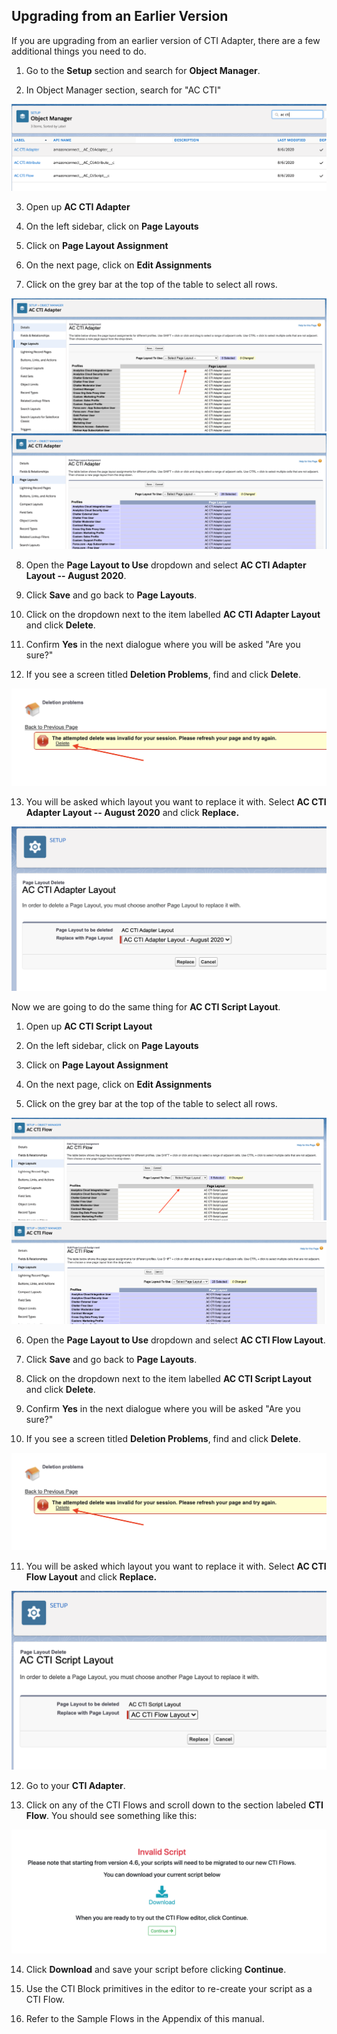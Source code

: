 <h2 id="upgrading-from-an-earlier-version"> Upgrading from an Earlier Version </h2>

If you are upgrading from an earlier version of CTI Adapter, there are a
few additional things you need to do.

1.  Go to the **Setup** section and search for **Object Manager**.

2.  In Object Manager section, search for "AC CTI"

<img src="../media/image104.png" />

3.  Open up **AC CTI Adapter**

4.  On the left sidebar, click on **Page Layouts**

5.  Click on **Page Layout Assignment**

6.  On the next page, click on **Edit Assignments**

7.  Click on the grey bar at the top of the table to select all rows.

<img src="../media/image105.png" />

<img src="../media/image106.png" />

8.  Open the **Page Layout to Use** dropdown and select **AC CTI Adapter
    Layout -- August 2020**.

9.  Click **Save** and go back to **Page Layouts**.

10. Click on the dropdown next to the item labelled **AC CTI Adapter
    Layout** and click **Delete**.

11. Confirm **Yes** in the next dialogue where you will be asked "Are
    you sure?"

12. If you see a screen titled **Deletion Problems**, find and click
    **Delete**.

<img src="../media/image107.png" />

13. You will be asked which layout you want to replace it with. Select
    **AC CTI Adapter Layout -- August 2020** and click **Replace.**

<img src="../media/image108.png" />

Now we are going to do the same thing for **AC CTI Script Layout**.

1.  Open up **AC CTI Script Layout**

2.  On the left sidebar, click on **Page Layouts**

3.  Click on **Page Layout Assignment**

4.  On the next page, click on **Edit Assignments**

5.  Click on the grey bar at the top of the table to select all rows.

<img src="../media/image109.png" />

<img src="../media/image110.png" />

6.  Open the **Page Layout to Use** dropdown and select **AC CTI Flow
    Layout**.

7.  Click **Save** and go back to **Page Layouts**.

8.  Click on the dropdown next to the item labelled **AC CTI Script
    Layout** and click **Delete**.

9.  Confirm **Yes** in the next dialogue where you will be asked "Are
    you sure?"

10. If you see a screen titled **Deletion Problems**, find and click
    **Delete**.

<img src="../media/image107.png" />

11. You will be asked which layout you want to replace it with. Select
    **AC CTI Flow Layout** and click **Replace.**

<img src="../media/image111.png" />

12. Go to your **CTI Adapter**.

13. Click on any of the CTI Flows and scroll down to the section labeled
    **CTI Flow**. You should see something like this:

<img src="../media/image112.png" />

14. Click **Download** and save your script before clicking
    **Continue**.

15. Use the CTI Block primitives in the editor to re-create your script
    as a CTI Flow.

16. Refer to the Sample Flows in the Appendix of this manual.
